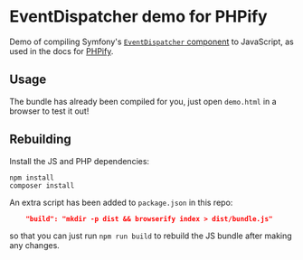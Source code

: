 EventDispatcher demo for PHPify
===============================

Demo of compiling Symfony's [`EventDispatcher` component](http://symfony.com/doc/current/components/event_dispatcher.html) to JavaScript, as used in the docs for [PHPify](https://github.com/uniter/phpify).

Usage
-----

The bundle has already been compiled for you, just open `demo.html` in a browser to test it out!

Rebuilding
----------

Install the JS and PHP dependencies:
```shell
npm install
composer install
```

An extra script has been added to `package.json` in this repo:

```json
    "build": "mkdir -p dist && browserify index > dist/bundle.js"
```

so that you can just run `npm run build` to rebuild the JS bundle after making any changes.
